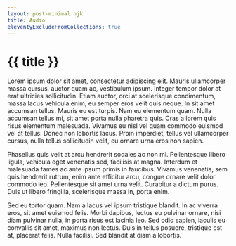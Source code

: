```yaml
---
layout: post-minimal.njk
title: Audio
eleventyExcludeFromCollections: true
---
```


# {{ title }}

Lorem ipsum dolor sit amet, consectetur adipiscing elit. Mauris ullamcorper massa cursus, auctor quam ac, vestibulum ipsum. Integer tempor dolor at erat ultricies sollicitudin. Etiam auctor, orci at scelerisque condimentum, massa lacus vehicula enim, eu semper eros velit quis neque. In sit amet accumsan tellus. Mauris eu est turpis. Nam eu elementum quam. Nulla accumsan tellus mi, sit amet porta nulla pharetra quis. Cras a lorem quis risus elementum malesuada. Vivamus eu nisl vel quam commodo euismod vel at tellus. Donec non lobortis lacus. Proin imperdiet, tellus vel ullamcorper cursus, nulla tellus sollicitudin velit, eu ornare urna eros non sapien.

Phasellus quis velit at arcu hendrerit sodales ac non mi. Pellentesque libero ligula, vehicula eget venenatis sed, facilisis at magna. Interdum et malesuada fames ac ante ipsum primis in faucibus. Vivamus venenatis, sem quis hendrerit rutrum, enim ante efficitur arcu, congue ornare velit dolor commodo leo. Pellentesque sit amet urna velit. Curabitur a dictum purus. Duis ut libero fringilla, scelerisque massa in, porta enim.

Sed eu tortor quam. Nam a lacus vel ipsum tristique blandit. In ac viverra eros, sit amet euismod felis. Morbi dapibus, lectus eu pulvinar ornare, nisi diam pulvinar nulla, in porta risus est lacinia leo. Sed odio sapien, iaculis eu convallis sit amet, maximus non lectus. Duis in tellus posuere, tristique est at, placerat felis. Nulla facilisi. Sed blandit at diam a lobortis.
